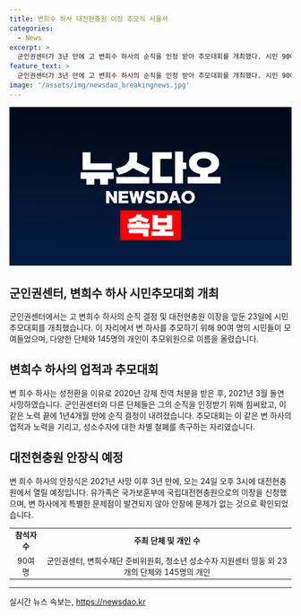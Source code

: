 ```yaml
---
title: 변희수 하사 대전현충원 이장 추모식 서울서
categories:
  - News
excerpt: >
  군인권센터가 3년 만에 고 변희수 하사의 순직을 인정 받아 추모대회를 개최했다. 시민 90여명이 바쁜 발걸음을 멈추고 변 하사를 추모했으며, 23개 단체와 145명의 개인이 추모를 위해 참석했다. 변 하사의 성전환과 관련된 강제 전역과 사망에 대한 논란이 있었으나, 육군 판단 이후 1년4개월 만에 순직 결정이 나왔다. 변 하사의 안장식은 24일 대전현충원에서 열릴 예정이다. 이에 참석자들은 변 하사에 대한 추억을 공유하며 성소수자에 대한 차별 철폐를 주장했다. (요약문)
feature_text: >
  군인권센터가 3년 만에 고 변희수 하사의 순직을 인정 받아 추모대회를 개최했다. 시민 90여명이 바쁜 발걸음을 멈추고 변 하사를 추모했으며, 23개 단체와 145명의 개인이 추모를 위해 참석했다. 변 하사의 성전환과 관련된 강제 전역과 사망에 대한 논란이 있었으나, 육군 판단 이후 1년4개월 만에 순직 결정이 나왔다. 변 하사의 안장식은 24일 대전현충원에서 열릴 예정이다. 이에 참석자들은 변 하사에 대한 추억을 공유하며 성소수자에 대한 차별 철폐를 주장했다. (요약문)
image: '/assets/img/newsdao_breakingnews.jpg'
---
```


<p><img src="/assets/img/newsdao_breakingnews.jpg" alt="koreaapp 속보" /></p>

<h2 data-ke-size="size26">군인권센터, 변희수 하사 시민추모대회 개최</h2>

<p data-ke-size="size16">군인권센터에서는 고 변희수 하사의 순직 결정 및 대전현충원 이장을 앞둔 23일에 시민 추모대회를 개최했습니다. 이 자리에서 변 하사를 추모하기 위해 90여 명의 시민들이 모여들었으며, 다양한 단체와 145명의 개인이 추모위원으로 이름을 올렸습니다.</p>

<h2 data-ke-size="size26">변희수 하사의 업적과 추모대회</h2>

<p data-ke-size="size16">변 희수 하사는 성전환을 이유로 2020년 강제 전역 처분을 받은 후, 2021년 3월 돌연 사망하였습니다. 군인권센터와 다른 단체들은 그의 순직을 인정받기 위해 힘써왔고, 이 같은 노력 끝에 1년4개월 만에 순직 결정이 내려졌습니다. 추모대회는 이 같은 변 하사의 업적과 노력을 기리고, 성소수자에 대한 차별 철폐를 촉구하는 자리였습니다.</p>

<h2 data-ke-size="size26">대전현충원 안장식 예정</h2>

<p data-ke-size="size16">변 희수 하사의 안장식은 2021년 사망 이후 3년 만에, 오는 24일 오후 3시에 대전현충원에서 열릴 예정입니다. 유가족은 국가보훈부에 국립대전현충원으로의 이장을 신청했으며, 변 하사에게 특별한 문제점이 발견되지 않아 안장에 문제가 없는 것으로 확인되었습니다.</p>

<table>
  <tr>
    <td style="text-align: center; height: 17px;"><b>참석자 수</b></td>
    <td style="text-align: center; height: 17px;"><b>주최 단체 및 개인 수</b></td>
  </tr>
  <tr>
    <td style="text-align: center; height: 17px;">90여 명</td>
    <td style="text-align: center; height: 17px;">군인권센터, 변희수재단 준비위원회, 청소년 성소수자 지원센터 띵동 외 23개의 단체와 145명의 개인</td>
  </tr>
</table>

<hr>
실시간 뉴스 속보는, <a href="https://newsdao.kr" rel="dofollow">https://newsdao.kr</a>


